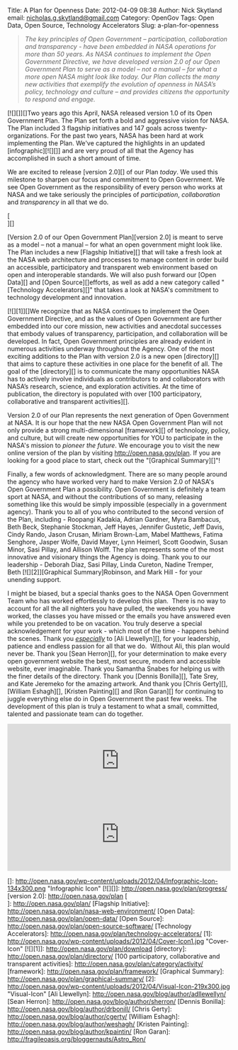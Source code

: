 Title: A Plan for Openness
Date: 2012-04-09 08:38
Author: Nick Skytland
email: nicholas.g.skytland@gmail.com
Category: OpenGov
Tags: Open Data, Open Source, Technology Accelerators
Slug: a-plan-for-openness

> *The key principles of Open Government – participation, collaboration
> and transparency - have been embedded in NASA operations for more than
> 50 years. As NASA continues to implement the Open Government
> Directive, we have developed version 2.0 of our Open Government Plan
> to serve as a model – not a manual – for what a more open NASA might
> look like today. Our Plan collects the many new activities that
> exemplify the evolution of openness in NASA’s policy, technology and
> culture – and provides citizens the opportunity to respond and
> engage.*

[![][]][]Two years ago this April, NASA released version 1.0 of its Open
Government Plan. The Plan set forth a bold and aggressive vision for
NASA. The Plan included 3 flagship initiatives and 147 goals across
twenty-organizations. For the past two years, NASA has been hard at work
implementing the Plan. We've captured the highlights in an updated
[infographic][![][]] and are very proud of all that the Agency has
accomplished in such a short amount of time.

We are excited to release [version 2.0][] of our Plan *today*. We used
this milestone to sharpen our focus and commitment to Open Government.
We see Open Government as the responsibility of every person who works
at NASA and we take seriously the principles of *participation*,
*collaboration* and *transparency* in all that we do.

[  
][]

[Version 2.0 of our Open Government Plan][version 2.0] is meant to serve
as a model – not a manual – for what an open government might look like.
The Plan includes a new [Flagship Initiative][] that will take a fresh
look at the NASA web architecture and processes to manage content in
order build an accessible, participatory and transparent web environment
based on open and interoperable standards. We will also push forward our
[Open Data][] and [Open Source][]efforts, as well as add a new category
called "[Technology Accelerators][]" that takes a look at NASA's
commitment to technology development and innovation.

[![][1]][]We recognize that as NASA continues to implement the Open
Government Directive, and as the values of Open Government are further
embedded into our core mission, new activities and anecdotal successes
that embody values of transparency, participation, and collaboration
will be developed. In fact, Open Government principles are already
evident in numerous activities underway throughout the Agency. One of
the most exciting additions to the Plan with version 2.0 is a new open
[directory][] that aims to capture these activities in one place for the
benefit of all. The goal of the [directory][] is to communicate the many
opportunities NASA has to actively involve individuals as contributors
to and collaborators with NASA’s research, science, and exploration
activities. At the time of publication, the directory is populated with
over [100 participatory, collaborative and transparent activities][].

Version 2.0 of our Plan represents the next generation of Open
Government at NASA. It is our hope that the new NASA Open Government
Plan will not only provide a strong multi-dimensional [framework][] of
technology, policy, and culture, but will create new opportunities for
YOU to participate in the NASA's mission to *pioneer the future*. We
encourage you to visit the new online version of the plan by visiting
<http://open.nasa.gov/plan>. If you are looking for a good place to
start, check out the "[Graphical Summary][]"!

Finally, a few words of acknowledgment. There are so many people around
the agency who have worked very hard to make Version 2.0 of NASA's Open
Government Plan a possibility. Open Government is definitely a team
sport at NASA, and without the contributions of so many, releasing
something like this would be simply impossible (especially in a
government agency). Thank you to all of you who contributed to the
second version of the Plan, including - Roopangi Kadakia, Adrian
Gardner, Myra Bambacus, Beth Beck, Stephanie Stockman, Jeff Hayes,
Jennifer Gustetic, Jeff Davis, Cindy Rando, Jason Crusan, Miriam
Brown-Lam, Mabel Matthews, Fatima Senghore, Jasper Wolfe, David Mayer,
Lynn Heimerl, Scott Goodwin, Susan Minor, Sasi Pillay, and Allison
Wolff. The plan represents some of the most innovative and visionary
things the Agency is doing. Thank you to our leadership - Deborah Diaz,
Sasi Pillay, Linda Cureton, Nadine Tremper, Beth [![][2]][Graphical
Summary]Robinson, and Mark Hill - for your unending support.

I might be biased, but a special thanks goes to the NASA Open Government
Team who has worked effortlessly to develop this plan.  There is no way
to account for all the all nighters you have pulled, the weekends you
have worked, the classes you have missed or the emails you have answered
even while you pretended to be on vacation. You truly deserve a special
acknowledgement for your work - which most of the time - happens behind
the scenes. Thank you <span
style="text-decoration: underline;">*especially*</span> to [Ali
Llewellyn][], for your leadership, patience and endless passion for all
that we do.  Without Ali, this plan would never be. Thank you [Sean
Herron][], for your determination to make every open government website
the best, most secure, modern and accessible website, ever imaginable.
Thank you Samantha Snabes for helping us with the finer details of the
directory. Thank you [Dennis Bonilla][], Tate Srey, and Kate Jeremeko
for the amazing artwork. And thank you [Chris Gerty][], [William
Eshagh][], [Kristen Painting][] and [Ron Garan][] for continuing to
juggle everything else do in Open Government the past few weeks. The
development of this plan is truly a testament to what a small,
committed, talented and passionate team can do together.

<iframe width="100%" height="166" scrolling="no" src="http://w.soundcloud.com/player/?url=http%3A%2F%2Fapi.soundcloud.com%2Ftracks%2F42889376&amp;auto_play=false&amp;show_artwork=false&amp;color=ff7700" frameborder="0"></iframe>

<iframe width="100%" height="166" scrolling="no" src="http://w.soundcloud.com/player/?url=http%3A%2F%2Fapi.soundcloud.com%2Ftracks%2F42736768&amp;auto_play=false&amp;show_artwork=false&amp;color=0066cc" frameborder="0"></iframe>

<p>
<script async class="speakerdeck-embed" data-id="4f823ed42e8b120022010114" data-ratio="1.5975039001560063" src="//speakerdeck.com/assets/embed.js"></script>
</p>

  []: http://open.nasa.gov/wp-content/uploads/2012/04/Infographic-Icon-134x300.png
    "Infographic Icon"
  [![][]]: http://open.nasa.gov/plan/progress/
  [version 2.0]: http://open.nasa.gov/plan
  [  
 ]: http://open.nasa.gov/plan/
  [Flagship Initiative]: http://open.nasa.gov/plan/nasa-web-environment/
  [Open Data]: http://open.nasa.gov/plan/open-data/
  [Open Source]: http://open.nasa.gov/plan/open-source-software/
  [Technology Accelerators]: http://open.nasa.gov/plan/technology-accelerators/
  [1]: http://open.nasa.gov/wp-content/uploads/2012/04/Cover-Icon1.jpg
    "Cover-Icon"
  [![][1]]: http://open.nasa.gov/plan/download
  [directory]: http://open.nasa.gov/plan/directory/
  [100 participatory, collaborative and transparent activities]: http://open.nasa.gov/plan/category/activity/
  [framework]: http://open.nasa.gov/plan/framework/
  [Graphical Summary]: http://open.nasa.gov/plan/graphical-summary/
  [2]: http://open.nasa.gov/wp-content/uploads/2012/04/Visual-Icon-219x300.jpg
    "Visual-Icon"
  [Ali Llewellyn]: http://open.nasa.gov/blog/author/adllewellyn/
  [Sean Herron]: http://open.nasa.gov/blog/author/sherron/
  [Dennis Bonilla]: http://open.nasa.gov/blog/author/drbonill/
  [Chris Gerty]: http://open.nasa.gov/blog/author/cgerty/
  [William Eshagh]: http://open.nasa.gov/blog/author/weshagh/
  [Kristen Painting]: http://open.nasa.gov/blog/author/kpaintin/
  [Ron Garan]: http://fragileoasis.org/bloggernauts/Astro_Ron/
